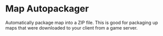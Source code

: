 # Map Autopackager
Automatically package map into a ZIP file. This is good for packaging up maps that were downloaded to your client from a game server.

